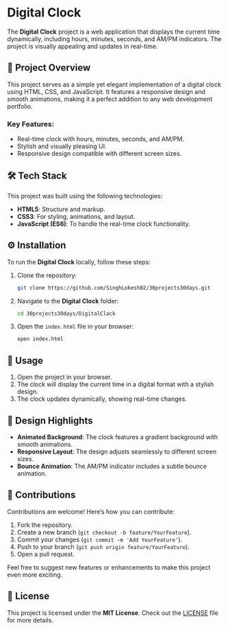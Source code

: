 # Digital Clock

The **Digital Clock** project is a web application that displays the current time dynamically, including hours, minutes, seconds, and AM/PM indicators. The project is visually appealing and updates in real-time.

## 📖 Project Overview

This project serves as a simple yet elegant implementation of a digital clock using HTML, CSS, and JavaScript. It features a responsive design and smooth animations, making it a perfect addition to any web development portfolio.

### Key Features:
- Real-time clock with hours, minutes, seconds, and AM/PM.
- Stylish and visually pleasing UI.
- Responsive design compatible with different screen sizes.

## 🛠️ Tech Stack

This project was built using the following technologies:

- **HTML5**: Structure and markup.
- **CSS3**: For styling, animations, and layout.
- **JavaScript (ES6)**: To handle the real-time clock functionality.

## ⚙️ Installation

To run the **Digital Clock** locally, follow these steps:

1. Clone the repository:
    ```bash
    git clone https://github.com/SinghLokesh02/30projects30days.git
    ```

2. Navigate to the **Digital Clock** folder:
    ```bash
    cd 30projects30days/DigitalClock
    ```

3. Open the `index.html` file in your browser:
    ```bash
    open index.html
    ```

## 🚀 Usage

1. Open the project in your browser.
2. The clock will display the current time in a digital format with a stylish design.
3. The clock updates dynamically, showing real-time changes.

## 🎨 Design Highlights

- **Animated Background**: The clock features a gradient background with smooth animations.
- **Responsive Layout**: The design adjusts seamlessly to different screen sizes.
- **Bounce Animation**: The AM/PM indicator includes a subtle bounce animation.

## 🤝 Contributions

Contributions are welcome! Here’s how you can contribute:

1. Fork the repository.
2. Create a new branch (`git checkout -b feature/YourFeature`).
3. Commit your changes (`git commit -m 'Add YourFeature'`).
4. Push to your branch (`git push origin feature/YourFeature`).
5. Open a pull request.

Feel free to suggest new features or enhancements to make this project even more exciting.

## 📜 License

This project is licensed under the **MIT License**. Check out the [LICENSE](../LICENSE) file for more details.
 
